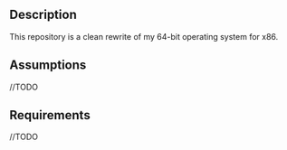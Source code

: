 ## Description
This repository is a clean rewrite of my 64-bit operating system for x86.
## Assumptions
//TODO
## Requirements
//TODO

